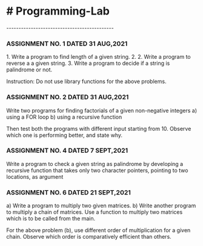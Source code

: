 <h1> # Programming-Lab </h1>
--------------------------------------------
<h3> ASSIGNMENT NO. 1 DATED 31 AUG,2021 </h3>
1. Write a program to find length of a given string.
2. 2. Write a program to reverse a a given string.
3. Write a program to decide if a string is palindrome or not.

Instruction: Do not use library functions for the above problems.

<h3> ASSIGNMENT NO. 2 DATED 31 AUG,2021 </h3>
Write two programs for finding factorials of a given non-negative integers
a) using a FOR loop
b) using a recursive function

Then test both the programs with different input starting from 10. Observe which one is performing better, and state why.

<h3> ASSIGNMENT NO. 4 DATED 7 SEPT,2021 </h3>
Write a program to check a given string as palindrome by developing a recursive function that takes only two character pointers, pointing to two locations, as argument

<h3> ASSIGNMENT NO. 6 DATED 21 SEPT,2021 </h3>
a) Write a program to multiply two given matrices.
b) Write another program to multiply a chain of matrices. Use a function to multiply two matrices which is to be called from the main.

For the above problem (b), use different order of multiplication for a given chain. Observe which order is comparatively efficient than others.

